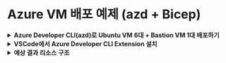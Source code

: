 # Azure VM 배포 예제 (azd + Bicep)

<details>
<summary><strong>Azure Developer CLI(azd)로 Ubuntu VM 6대 + Bastion VM 1대 배포하기</strong></summary>

## 사전 준비
- Azure CLI 설치: https://docs.microsoft.com/ko-kr/cli/azure/install-azure-cli
- Azure Developer CLI(azd) 설치: https://learn.microsoft.com/ko-kr/azure/developer/azure-developer-cli/install-azd
- (VSCode 권장) 확장: [Azure Developer CLI Extension](https://marketplace.visualstudio.com/items?itemName=ms-azuretools.azure-dev)

## 배포 방법

1. Azure 로그인
   ```bash
   az login
   ```
2. 리소스 그룹 생성 (예시)
   ```bash
   az group create --name rg-openinfradays-krc-01 --location koreacentral
   ```
3. SSH 키 생성 (선택사항, SSH 키 인증 사용시)
   ```bash
   ssh-keygen -t rsa -b 4096 -f ~/.ssh/openinfradays -C "openinfradays@example.com"
   ```
4. 환경 변수(.env) 설정 예시
   ```env
   ADMIN_PASSWORD=패스워드
   BASTION_PASSWORD=bastion_패스워드
   VMNAME=openinfradays
   AZURE_RESOURCE_GROUP=rg-openinfradays-krc-01
   SSH_PUBLIC_KEY=ssh-rsa AAAAB3... # SSH 키 사용시 공개키 내용
   ```
5. azd 프로젝트 초기화 (최초 1회)
   ```bash
   azd init
   ```
6. 배포
   ```bash
   azd up
   ```

## 아키텍처
- **Bastion VM**: Public IP를 가진 점프 서버 (SSH 접근 가능)
- **Worker VMs**: 6대의 Ubuntu VM (Private IP만, Bastion을 통해서만 접근 가능)
- **네트워크**: 동일한 VNet 내에서 통신
- **인증**: SSH 키 또는 패스워드 인증 지원

## Bastion VM 사용법
1. Bastion VM에 SSH 접속
   ```bash
   ssh azureuser@<bastion-public-ip>
   ```
2. Bastion에서 내부 VM들에 접속 (alias 사용)
   ```bash
   vm1  # openinfradays1 VM 접속
   vm2  # openinfradays2 VM 접속
   vm3  # openinfradays3 VM 접속
   vm4  # openinfradays4 VM 접속
   vm5  # openinfradays5 VM 접속
   vm6  # openinfradays6 VM 접속
   ```

## 옵션/파라미터
- **VM_NAME**: VM 이름 패턴 접두어 (예: openinfradays)
- **ADMIN_PASSWORD**: Ubuntu VM의 관리자 비밀번호 (SSH 키 미사용시)
- **BASTION_PASSWORD**: Bastion VM의 관리자 비밀번호 (SSH 키 미사용시)
- **SSH_PUBLIC_KEY**: SSH 공개키 (설정시 SSH 키 인증 사용, 비어있으면 패스워드 인증)

## 주요 azd 명령어
- 배포: `azd up`
- 삭제: `azd down`
- 상태 확인: `azd show`

</details>

<details>
<summary><strong>VSCode에서 Azure Developer CLI Extension 설치</strong></summary>

1. VSCode 좌측 Extensions(확장) 메뉴 클릭
2. 'Azure Developer CLI' 검색 후 설치
3. 명령 팔레트(Ctrl+Shift+P)에서 `azd` 관련 명령 실행 가능

</details>

<details>
<summary><strong>예상 결과 리소스 구조</strong></summary>

- **Virtual Network**: vnet-{VMNAME}-krc-01
- **Subnets**: 
  - default (10.0.0.0/24) - Worker VMs용
  - bastion-subnet (10.0.1.0/24) - Bastion VM용
- **Network Security Groups**: 
  - nsg-{VMNAME}-krc-01 (VNet 내부 SSH만 허용)
  - nsg-bastion-{VMNAME}-krc-01 (외부 SSH 허용)
- **VMs**: 
  - {VMNAME}1 ~ {VMNAME}6 (Ubuntu 20.04 LTS, Private IP)
  - {VMNAME}-bastion (Ubuntu 20.04 LTS, Public IP)
- **NICs**: {VMNAME}1-nic ~ {VMNAME}6-nic, {VMNAME}-bastion-nic
- **Public IP**: {VMNAME}-bastion-pip (Bastion VM용)

</details>

